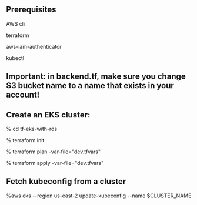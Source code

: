 ## Prerequisites

AWS cli

terraform

aws-iam-authenticator 

kubectl

##
## Important: in backend.tf, make sure you change S3 bucket name to a name that exists in your account!
##

## Create an EKS cluster:

% cd tf-eks-with-rds

% terraform init

% terraform plan -var-file="dev.tfvars"

% terraform apply -var-file="dev.tfvars"



## Fetch kubeconfig from a cluster

%aws eks --region us-east-2 update-kubeconfig --name $CLUSTER_NAME


